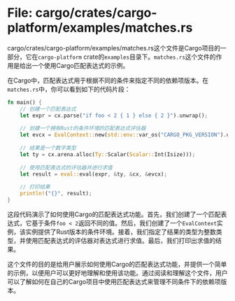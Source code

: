 # File: cargo/crates/cargo-platform/examples/matches.rs

cargo/crates/cargo-platform/examples/matches.rs这个文件是Cargo项目的一部分，它在`cargo-platform` crate的`examples`目录下。`matches.rs`这个文件的作用是给出一个使用Cargo匹配表达式的示例。

在Cargo中，匹配表达式用于根据不同的条件来指定不同的依赖项版本。在`matches.rs`中，你可以看到如下的代码片段：

```rust
fn main() {
    // 创建一个匹配表达式
    let expr = cx.parse("if foo < 2 { 1 } else { 2 }").unwrap();
    
    // 创建一个拥有Rust的条件环境的匹配表达式评估器
    let evcx = EvalContext::new(std::env::var_os("CARGO_PKG_VERSION").unwrap());
    
    // 结果是一个数字类型
    let ty = cx.arena.alloc(Ty::Scalar(Scalar::Int(Isize)));
    
    // 使用匹配表达式的评估器并进行求值
    let result = eval::eval(expr, &ty, &cx, &evcx);
    
    // 打印结果
    println!("{}", result);
}
```

这段代码演示了如何使用Cargo的匹配表达式功能。首先，我们创建了一个匹配表达式，它基于条件`foo < 2`返回不同的值。然后，我们创建了一个`EvalContext`实例，该实例提供了Rust版本的条件环境。接着，我们指定了结果的类型为整数类型，并使用匹配表达式的评估器对表达式进行求值。最后，我们打印出求值的结果。

这个文件的目的是给用户展示如何使用Cargo的匹配表达式功能，并提供一个简单的示例，以便用户可以更好地理解和使用该功能。通过阅读和理解这个文件，用户可以了解如何在自己的Cargo项目中使用匹配表达式来管理不同条件下的依赖项版本。

